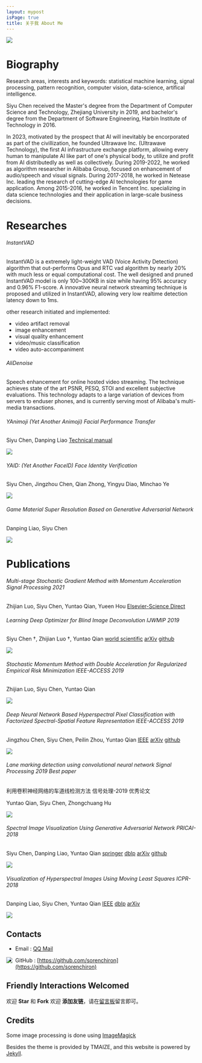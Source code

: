 ```yaml
---
layout: mypost
isPage: true
title: 关于我 About Me
---
```


![]({{site.baseUrl}}/static/img/me.jpg)

# Biography

Research areas, interests and keywords: statistical machine learning, signal processing, pattern recognition, computer vision, data-science, artifical intelligence.

Siyu Chen received the Master's degree from the Department of Computer Science and Technology, Zhejiang University in 2019, and bachelor's degree from the Department of Software Engineering, Harbin Institute of Technology in 2016. 

In 2023, motivated by the prospect that AI will inevitably be encorporated as part of the civillization, he founded Ultrawave Inc. (Ultrawave Technology), the first AI infrastructure exchange platform, allowing every human to manipulate AI like part of one's physical body, to utilize and profit from AI distributedly as well as collectively.
During 2019-2022, he worked as algorithm researcher in Alibaba Group, focused on enhancement of audio/speech and visual signals.
During 2017-2018, he worked in Netease Inc. leading the research of cutting-edge AI technologies for game application.
Among 2015-2016, he worked in Tencent Inc. specializing in data science technologies and their application in large-scale business decisions.

# Researches

###### InstantVAD
InstantVAD is a extremely light-weight VAD (Voice Activity Detection) algorithm that out-performs Opus and RTC vad algorithm by nearly 20% with much less or equal computational cost. The well designed and pruned InstantVAD model is only 100~300KB in size while having 95% accuracy and 0.96% F1-score. A innovative neural network streaming technique is proposed and utilized in InstantVAD, allowing very low realtime detection latency down to 1ms.

other research initiated and implemented: 
- video artifact removal
- image enhancement 
- visual quality enhancement
- video/music classification
- video auto-accompaniment

###### AliDenoise
Speech enhancement for online hosted video streaming. The technique achieves state of the art PSNR, PESQ, STOI and excellent subjective evaluations. This technology adapts to a large variation of devices from servers to enduser phones, and is currently serving most of Alibaba's multi-media transactions.

###### YAnimoji (Yet Another Animoji) Facial Performance Transfer

Siyu Chen, Danping Liao [Technical manual]({{site.baseUrl}}/static/files/YAnimoji.pdf)

![]({{site.baseUrl}}/static/img/animoji.gif)

###### YAID: (Yet Another FaceID) Face Identity Verification

Siyu Chen, Jingzhou Chen, Qian Zhong, Yingyu Diao, Minchao Ye

![]({{site.baseUrl}}/static/img/faceid.gif)

###### Game Material Super Resolution Based on Generative Adversarial Network

Danping Liao, Siyu Chen

![]({{site.baseUrl}}/static/img/srgan.gif)

# Publications

###### Multi-stage Stochastic Gradient Method with Momentum Acceleration Signal Processing 2021
Zhijian Luo, Siyu Chen, Yuntao Qian, Yueen Hou [Elsevier-Science Direct](https://www.sciencedirect.com/science/article/abs/pii/S0165168421002395)

###### Learning Deep Optimizer for Blind Image Deconvolution IJWMIP 2019

Siyu Chen †, Zhijian Luo †, Yuntao Qian [world scientific](https://www.worldscientific.com/doi/abs/10.1142/S0219691319500449) [arXiv](https://arxiv.org/abs/1904.07516) [github](https://github.com/sorenchiron/deblur)

![]({{site.baseUrl}}/static/img/trees.gif)

###### Stochastic Momentum Method with Double Acceleration for Regularized Empirical Risk Minimization IEEE-ACCESS 2019

Zhijian Luo, Siyu Chen, Yuntao Qian

![]({{site.baseUrl}}/static/img/SDAMM.png)

###### Deep Neural Network Based Hyperspectral Pixel Classification with Factorized Spectral-Spatial Feature Representation IEEE-ACCESS 2019

Jingzhou Chen, Siyu Chen, Peilin Zhou, Yuntao Qian [IEEE](https://ieeexplore.ieee.org/document/8740867?source=authoralert) [arXiv](https://arxiv.org/abs/1904.07461) [github](https://github.com/MonsterZhZh/FSSF-Net-for-HSI-Classification)

![]({{site.baseUrl}}/static/img/hsi_classification.gif)

###### Lane marking detection using convolutional neural network Signal Processing 2019 Best paper

利用卷积神经网络的车道线检测方法 信号处理-2019 优秀论文

Yuntao Qian, Siyu Chen, Zhongchuang Hu

![]({{site.baseUrl}}/static/img/lane_detection.gif)

###### Spectral Image Visualization Using Generative Adversarial Network PRICAI-2018

Siyu Chen, Danping Liao, Yuntao Qian [springer](https://link.springer.com/chapter/10.1007/978-3-319-97304-3_30) [dblp](https://dblp.org/rec/conf/pricai/ChenLQ18) [arXiv](https://arxiv.org/abs/1802.02290) [github](https://github.com/sorenchiron/vgan-tensorflow)

![]({{site.baseUrl}}/static/img/vgan.gif)


###### Visualization of Hyperspectral Images Using Moving Least Squares ICPR-2018

Danping Liao, Siyu Chen, Yuntao Qian [IEEE](https://ieeexplore.ieee.org/document/8546018) [dblp](https://dblp.org/rec/conf/icpr/LiaoCQ18) [arXiv](https://arxiv.org/abs/1801.06635) 

![]({{site.baseUrl}}/static/img/mls.gif)


## Contacts

- Email : [QQ Mail](http://mail.qq.com/cgi-bin/qm_share?t=qm_mailme&email=0Ofg5uXj4eXn4pChof6zv70)

<a target="_blank" href="http://mail.qq.com/cgi-bin/qm_share?t=qm_mailme&email=0Ofg5uXj4eXn4pChof6zv70" style="text-decoration:none;"><img src="http://rescdn.qqmail.com/zh_CN/htmledition/images/function/qm_open/ico_mailme_01.png" align="left"/></a>

- GitHub : [https://github.com/sorenchiron](https://github.com/sorenchiron)


## Friendly Interactions Welcomed

欢迎 **Star** 和 **Fork**
欢迎 **添加友链**，请在[留言板](chat.html)留言即可。


## Credits

Some image processing is done using [ImageMagick](https://imagemagick.org/script/command-line-options.php)

Besides the theme is provided by TMAIZE, and this website is powered by [Jekyll](https://www.jekyll.com.cn/docs/pages/). 